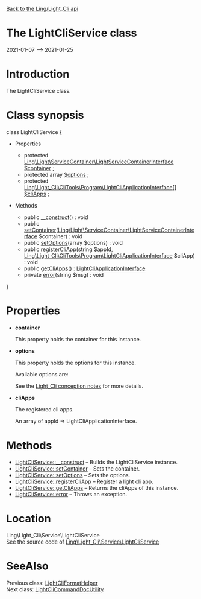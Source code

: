 [Back to the Ling/Light_Cli api](https://github.com/lingtalfi/Light_Cli/blob/master/doc/api/Ling/Light_Cli.md)



The LightCliService class
================
2021-01-07 --> 2021-01-25






Introduction
============

The LightCliService class.



Class synopsis
==============


class <span class="pl-k">LightCliService</span>  {

- Properties
    - protected [Ling\Light\ServiceContainer\LightServiceContainerInterface](https://github.com/lingtalfi/Light/blob/master/doc/api/Ling/Light/ServiceContainer/LightServiceContainerInterface.md) [$container](#property-container) ;
    - protected array [$options](#property-options) ;
    - protected [Ling\Light_Cli\CliTools\Program\LightCliApplicationInterface[]](https://github.com/lingtalfi/Light_Cli/blob/master/doc/api/Ling/Light_Cli/CliTools/Program/LightCliApplicationInterface.md) [$cliApps](#property-cliApps) ;

- Methods
    - public [__construct](https://github.com/lingtalfi/Light_Cli/blob/master/doc/api/Ling/Light_Cli/Service/LightCliService/__construct.md)() : void
    - public [setContainer](https://github.com/lingtalfi/Light_Cli/blob/master/doc/api/Ling/Light_Cli/Service/LightCliService/setContainer.md)([Ling\Light\ServiceContainer\LightServiceContainerInterface](https://github.com/lingtalfi/Light/blob/master/doc/api/Ling/Light/ServiceContainer/LightServiceContainerInterface.md) $container) : void
    - public [setOptions](https://github.com/lingtalfi/Light_Cli/blob/master/doc/api/Ling/Light_Cli/Service/LightCliService/setOptions.md)(array $options) : void
    - public [registerCliApp](https://github.com/lingtalfi/Light_Cli/blob/master/doc/api/Ling/Light_Cli/Service/LightCliService/registerCliApp.md)(string $appId, [Ling\Light_Cli\CliTools\Program\LightCliApplicationInterface](https://github.com/lingtalfi/Light_Cli/blob/master/doc/api/Ling/Light_Cli/CliTools/Program/LightCliApplicationInterface.md) $cliApp) : void
    - public [getCliApps](https://github.com/lingtalfi/Light_Cli/blob/master/doc/api/Ling/Light_Cli/Service/LightCliService/getCliApps.md)() : [LightCliApplicationInterface](https://github.com/lingtalfi/Light_Cli/blob/master/doc/api/Ling/Light_Cli/CliTools/Program/LightCliApplicationInterface.md)
    - private [error](https://github.com/lingtalfi/Light_Cli/blob/master/doc/api/Ling/Light_Cli/Service/LightCliService/error.md)(string $msg) : void

}




Properties
=============

- <span id="property-container"><b>container</b></span>

    This property holds the container for this instance.
    
    

- <span id="property-options"><b>options</b></span>

    This property holds the options for this instance.
    
    Available options are:
    
    
    
    See the [Light_Cli conception notes](https://github.com/lingtalfi/Light_Cli/blob/master/doc/pages/conception-notes.md) for more details.
    
    

- <span id="property-cliApps"><b>cliApps</b></span>

    The registered cli apps.
    
    An array of appId => LightCliApplicationInterface.
    
    



Methods
==============

- [LightCliService::__construct](https://github.com/lingtalfi/Light_Cli/blob/master/doc/api/Ling/Light_Cli/Service/LightCliService/__construct.md) &ndash; Builds the LightCliService instance.
- [LightCliService::setContainer](https://github.com/lingtalfi/Light_Cli/blob/master/doc/api/Ling/Light_Cli/Service/LightCliService/setContainer.md) &ndash; Sets the container.
- [LightCliService::setOptions](https://github.com/lingtalfi/Light_Cli/blob/master/doc/api/Ling/Light_Cli/Service/LightCliService/setOptions.md) &ndash; Sets the options.
- [LightCliService::registerCliApp](https://github.com/lingtalfi/Light_Cli/blob/master/doc/api/Ling/Light_Cli/Service/LightCliService/registerCliApp.md) &ndash; Register a light cli app.
- [LightCliService::getCliApps](https://github.com/lingtalfi/Light_Cli/blob/master/doc/api/Ling/Light_Cli/Service/LightCliService/getCliApps.md) &ndash; Returns the cliApps of this instance.
- [LightCliService::error](https://github.com/lingtalfi/Light_Cli/blob/master/doc/api/Ling/Light_Cli/Service/LightCliService/error.md) &ndash; Throws an exception.





Location
=============
Ling\Light_Cli\Service\LightCliService<br>
See the source code of [Ling\Light_Cli\Service\LightCliService](https://github.com/lingtalfi/Light_Cli/blob/master/Service/LightCliService.php)



SeeAlso
==============
Previous class: [LightCliFormatHelper](https://github.com/lingtalfi/Light_Cli/blob/master/doc/api/Ling/Light_Cli/Helper/LightCliFormatHelper.md)<br>Next class: [LightCliCommandDocUtility](https://github.com/lingtalfi/Light_Cli/blob/master/doc/api/Ling/Light_Cli/Util/LightCliCommandDocUtility.md)<br>

